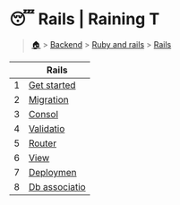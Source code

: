 # 😴 Rails  | Raining T

> [🏠](/.) > [Backend](/./backend) > [Ruby and rails](/./backend/ruby-and-rails) > [Rails](/./backend/ruby-and-rails/02-Rails)

<table><thead><tr><th></th><th>Rails</th></tr></thead><tbody><tr><td>1</td><td><a href=".//backend/ruby-and-rails/02-Rails/01-get-started">Get started</a></td></tr><tr><td>2</td><td><a href=".//backend/ruby-and-rails/02-Rails/02-migration">Migration</a></td></tr><tr><td>3</td><td><a href=".//backend/ruby-and-rails/02-Rails/03-consol">Consol</a></td></tr><tr><td>4</td><td><a href=".//backend/ruby-and-rails/02-Rails/04-validatio">Validatio</a></td></tr><tr><td>5</td><td><a href=".//backend/ruby-and-rails/02-Rails/05-router">Router</a></td></tr><tr><td>6</td><td><a href=".//backend/ruby-and-rails/02-Rails/06-view">View</a></td></tr><tr><td>7</td><td><a href=".//backend/ruby-and-rails/02-Rails/07-deploymen">Deploymen</a></td></tr><tr><td>8</td><td><a href=".//backend/ruby-and-rails/02-Rails/08-db-associatio">Db associatio</a></td></tr></tbody></table>


